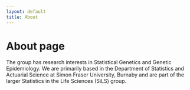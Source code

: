 ```yaml
---
layout: default
title: About
---
```

# About page

The group has research interests in Statistical Genetics and Genetic Epidemiology.  We are primarily based in the Department of Statistics and Actuarial Science at Simon Fraser University, Burnaby and are part of the larger Statistics in the Life Sciences (SiLS) group.
